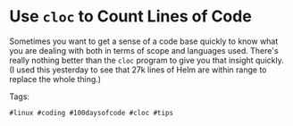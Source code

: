 # Use `cloc` to Count Lines of Code

Sometimes you want to get a sense of a code base quickly to know what
you are dealing with both in terms of scope and languages used. There's
really nothing better than the `cloc` program to give you that insight
quickly. (I used this yesterday to see that 27k lines of Helm are within
range to replace the whole thing.)

Tags:

    #linux #coding #100daysofcode #cloc #tips
